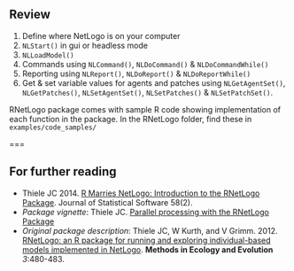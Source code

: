 ---
---
  
## Review
  
1. Define where NetLogo is on your computer
2. `NLStart()` in gui or headless mode
3. `NLLoadModel()`
4. Commands using `NLCommand()`, `NLDoCommand()` & `NLDoCommandWhile()`
5. Reporting using `NLReport()`, `NLDoReport()` & `NLDoReportWhile()`
6. Get & set variable values for agents and patches using `NLGetAgentSet()`, `NLGetPatches()`, `NLSetAgentSet()`, `NLSetPatches()` & `NLSetPatchSet()`.

RNetLogo package comes with sample R code showing implementation of each function in the package. In the RNetLogo folder, find these in `examples/code_samples/`

===

## For further reading

* Thiele JC 2014. [R Marries NetLogo: Introduction to the RNetLogo Package](https://www.jstatsoft.org/article/view/v058i02). Journal of Statistical Software 58(2).
* *Package vignette*: Thiele JC. [Parallel processing with the RNetLogo Package](https://cran.r-project.org/web/packages/RNetLogo/vignettes/parallelProcessing.pdf)
* *Original package description*: Thiele JC, W Kurth, and V Grimm. 2012. [RNetLogo: an R package for running and exploring individual-based models implemented in NetLogo](http://onlinelibrary.wiley.com/doi/10.1111/j.2041-210X.2011.00180.x/abstract). **Methods in Ecology and Evolution** *3*:480-483.
